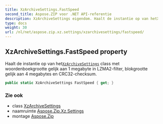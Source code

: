 ```yaml
---
title: XzArchiveSettings.FastSpeed
second_title: Aspose.ZIP voor .NET API-referentie
description: XzArchiveSettings eigendom. Haalt de instantie op van hetXzArchiveSettings class met woordenboekgrootte gelijk aan 1 megabyte in LZMA2filter blokgrootte gelijk aan 4 megabytes en CRC32checksum.
type: docs
weight: 30
url: /nl/net/aspose.zip.xz.settings/xzarchivesettings/fastspeed/
---
```

## XzArchiveSettings.FastSpeed property

Haalt de instantie op van het[`XzArchiveSettings`](../) class met woordenboekgrootte gelijk aan 1 megabyte in LZMA2-filter, blokgrootte gelijk aan 4 megabytes en CRC32-checksum.

```csharp
public static XzArchiveSettings FastSpeed { get; }
```

### Zie ook

* class [XzArchiveSettings](../)
* naamruimte [Aspose.Zip.Xz.Settings](../../xzarchivesettings/)
* montage [Aspose.Zip](../../../)


